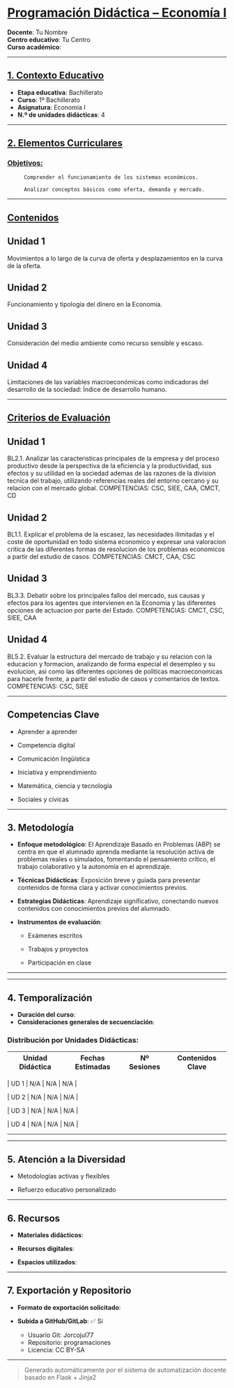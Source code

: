 # <u>Programación Didáctica – Economía I</u>

**Docente**: Tu Nombre  
**Centro educativo**: Tu Centro  
**Curso académico**:   

---

## <u>1. Contexto Educativo</u>

- **Etapa educativa**: Bachillerato
- **Curso**: 1º Bachillerato
- **Asignatura**: Economía I
- **N.º de unidades didácticas**: 4

---
## <u>2. Elementos Curriculares</u>

### <u>Objetivos:</u>


  <ul>
    
      Comprender el funcionamiento de los sistemas económicos.
    
      Analizar conceptos básicos como oferta, demanda y mercado.
    
  </ul>


---

## <u>Contenidos</u>

## Unidad 1
Movimientos a lo largo de la curva de oferta y desplazamientos en la curva de la oferta.

## Unidad 2
Funcionamiento y tipología del dinero en la Economía.

## Unidad 3
Consideración del medio ambiente como recurso sensible y escaso.

## Unidad 4
Limitaciones de las variables macroeconómicas como indicadoras del desarrollo de la sociedad: Índice de desarrollo humano.


---

## <u>Criterios de Evaluación</u>

## Unidad 1
BL2.1. Analizar las caracteristicas principales de la empresa y del proceso productivo desde la
perspectiva de la eficiencia y la productividad, sus efectos y su utilidad en la sociedad ademas de las
razones de la division tecnica del trabajo, utilizando referencias reales del entorno cercano y su relacion
con el mercado global.
COMPETENCIAS: CSC, SIEE, CAA, CMCT, CD

## Unidad 2
BL1.1. Explicar el problema de la escasez, las necesidades ilimitadas y el coste de oportunidad en todo
sistema economico y expresar una valoracion critica de las diferentes formas de resolucion de los
problemas economicos a partir del estudio de casos.
COMPETENCIAS: CMCT, CAA, CSC

## Unidad 3
BL3.3. Debatir sobre los principales fallos del mercado, sus causas y efectos para los agentes que
intervienen en la Economia y las diferentes opciones de actuacion por parte del Estado.
COMPETENCIAS: CMCT, CSC, SIEE, CAA

## Unidad 4
BL5.2. Evaluar la estructura del mercado de trabajo y su relacion con la educacion y formacion,
analizando de forma especial el desempleo y su evolucion, asi como las diferentes opciones de politicas
macroeconomicas para hacerle frente, a partir del estudio de casos y comentarios de textos.
COMPETENCIAS: CSC, SIEE


---

## Competencias Clave


- Aprender a aprender

- Competencia digital

- Comunicación lingüística

- Iniciativa y emprendimiento

- Matemática, ciencia y tecnología

- Sociales y cívicas



---

## 3. Metodología

- **Enfoque metodológico**: El Aprendizaje Basado en Problemas (ABP) se centra en que el alumnado aprenda mediante la resolución activa de problemas reales o simulados, fomentando el pensamiento crítico, el trabajo colaborativo y la autonomía en el aprendizaje.
- **Técnicas Didácticas**: Exposición breve y guiada para presentar contenidos de forma clara y activar conocimientos previos.
- **Estrategias Didácticas**: Aprendizaje significativo, conectando nuevos contenidos con conocimientos previos del alumnado.
- **Instrumentos de evaluación**:


  - Exámenes escritos

  - Trabajos y proyectos

  - Participación en clase



---
---

## 4. Temporalización

- **Duración del curso**: 
- **Consideraciones generales de secuenciación**: 

### **Distribución por Unidades Didácticas:**


| Unidad Didáctica | Fechas Estimadas | Nº Sesiones | Contenidos Clave |
|------------------|------------------|-------------|------------------|

| UD 1      | N/A | N/A | N/A |

| UD 2      | N/A | N/A | N/A |

| UD 3      | N/A | N/A | N/A |

| UD 4      | N/A | N/A | N/A |



---

---

## 5. Atención a la Diversidad



* Metodologías activas y flexibles

* Refuerzo educativo personalizado


---

## 6. Recursos

- **Materiales didácticos**:  
  
- **Recursos digitales**:  
  
- **Espacios utilizados**: 

---

## 7. Exportación y Repositorio

- **Formato de exportación solicitado**: 
- **Subida a GitHub/GitLab**: ✅ Sí

  - Usuario Git: Jorcojul77
  - Repositorio: programaciones
  - Licencia: CC BY-SA


---

> Generado automáticamente por el sistema de automatización docente basado en Flask + Jinja2